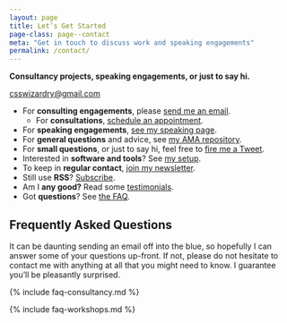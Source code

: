 ```yaml
---
layout: page
title: Let’s Get Started
page-class: page--contact
meta: "Get in touch to discuss work and speaking engagements"
permalink: /contact/
---
```


**Consultancy projects, speaking engagements, or just to say hi.**

<a href="mailto:csswizardry@gmail.com" class="btn  btn--full" id="section:details">csswizardry@gmail.com</a>

* For **consulting engagements**, please [send me an
  email](mailto:csswizardry@gmail.com).
  * For **consultations**, [schedule an appointment](/consultancy/#consultations).
* For **speaking engagements**, [see my speaking
  page](/speaking/#section:request).
* For **general questions** and advice, see [my AMA
  repository](https://github.com/csswizardry/ama).
* For **small questions**, or just to say hi, feel free to [fire me
  a Tweet](https://twitter.com/csswizardry).
* Interested in **software and tools**? See [my setup](/uses/).
* To keep in **regular contact**, [join my newsletter](/newsletter/).
* Still use **RSS**? [Subscribe](https://feeds.feedburner.com/csswizardry).
* Am I **any good?** Read some [testimonials](/testimonials/).
* Got **questions**? See [the FAQ](#section:faq).





## Frequently Asked Questions

It can be daunting sending an email off into the blue, so hopefully I can answer
some of your questions up-front. If not, please do not hesitate to contact me
with anything at all that you might need to know. I guarantee you’ll be
pleasantly surprised.

{% include faq-consultancy.md %}

{% include faq-workshops.md %}
